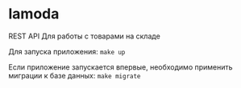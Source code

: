# lamoda
REST API Для работы с товарами на складе

Для запуска приложения:
```make up```

Если приложение запускается впервые, необходимо применить миграции к базе данных:
```make migrate```


